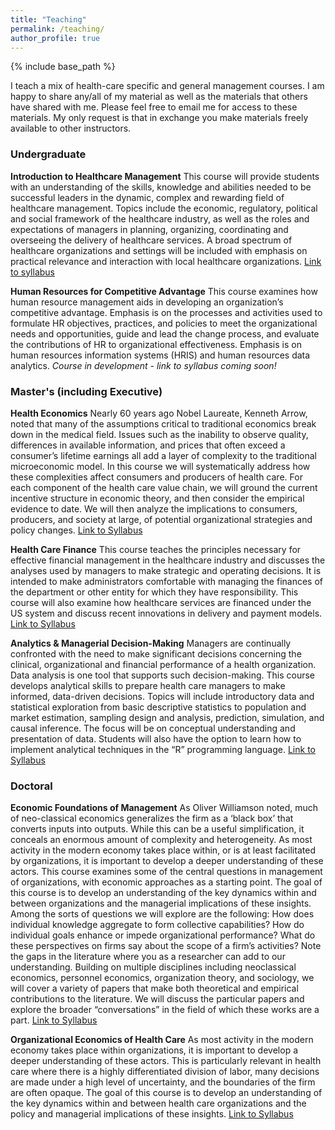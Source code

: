 ```yaml
---
title: "Teaching"
permalink: /teaching/
author_profile: true
---
```


{% include base_path %}

I teach a mix of health-care specific and general management courses. I am happy to share any/all of my material as well as the materials that others have shared with me. Please feel free to email me for access to these materials. My only request is that in exchange you make materials freely available to other instructors.

<H3>Undergraduate</H3>

<p><b>Introduction to Healthcare Management</b> This course will provide students with an understanding of the skills, knowledge and abilities needed to be successful leaders in the dynamic, complex and rewarding field of healthcare management. Topics include the economic, regulatory, political and social framework of the healthcare industry, as well as the roles and expectations of managers in planning, organizing, coordinating and overseeing the delivery of healthcare services. A broad spectrum of healthcare organizations and settings will be included with emphasis on practical relevance and interaction with local healthcare organizations.  <a href="/images/Fall-2023-MGT-4103-001-Introduction-to-Healthcare-Management">Link to syllabus</a> </p> 


<p><b>Human Resources for Competitive Advantage</b>  This course examines how human resource management aids in developing an organization’s competitive advantage. Emphasis is on the processes and activities used to formulate HR objectives, practices, and policies to meet the organizational needs and opportunities, guide and lead the change process, and evaluate the contributions of HR to organizational effectiveness. Emphasis is on human resources information systems (HRIS) and human resources data analytics. <i> Course in development - link to syllabus coming soon!</i>  </a> </p> 


<H3>Master's (including Executive)</H3>

<p><b>Health Economics</b>   Nearly 60 years ago Nobel Laureate, Kenneth Arrow, noted that many of the assumptions critical to traditional economics break down in the medical field. Issues such as the inability to observe quality, differences in available information, and prices that often exceed a consumer’s lifetime earnings all add a layer of complexity to the traditional microeconomic model. In this course we will systematically address how these complexities affect consumers and producers of health care. For each component of the health care value chain, we will ground the current incentive structure in economic theory, and then consider the empirical evidence to date. We will then analyze the implications to consumers, producers, and society at large, of potential organizational strategies and policy changes. <a href="https://www.dropbox.com/scl/fi/kr3akg7i2qa0pcd3z1niq/Syllabus-eMBA-2023.pdf?rlkey=ww3ubn8ajnbxdrvpd0sqq5klo&dl=0">Link to Syllabus</a> </p> 

<b>Health Care Finance</b>  This course teaches the principles necessary for effective financial management in the healthcare industry and discusses the analyses used by managers to make strategic and operating decisions. It is intended to make administrators comfortable with managing the finances of the department or other entity for which they have responsibility. This course will also examine how healthcare services are financed under the US system and discuss recent innovations in delivery and payment models. <a href="https://www.dropbox.com/scl/fi/e7ovupxf4fa4ypckd10tf/MSPH_HPM_EXEC-P8533-Healthcare-Finance-Syllabus.pdf?rlkey=00w4c4882u304hcdkjtdsemqc&dl=0">Link to Syllabus</a> </p> 



<b>Analytics & Managerial Decision-Making</b>  Managers are continually confronted with the need to make significant decisions concerning the clinical, organizational and financial performance of a health organization. Data analysis is one tool that supports such decision-making. This course develops analytical skills to prepare health care managers to make informed, data-driven decisions. Topics will include introductory data and statistical exploration from basic descriptive statistics to population and market estimation, sampling design and analysis, prediction, simulation, and causal inference. The focus will be on conceptual understanding and presentation of data. Students will also have the option to learn how to implement analytical techniques in the “R” programming language. <a href="https://www.dropbox.com/scl/fi/rc4vjlns82ed2kmfv7ldn/Syllabus.pdf?rlkey=zmz5pteptik4d33e2mqgwgifx&dl=0">Link to Syllabus</a> </p> 






</p>


<H3>Doctoral</H3>

<p><b>Economic Foundations of Management</b> As Oliver Williamson noted, much of neo-classical economics generalizes the firm as a ‘black box’ that converts inputs into outputs. While this can be a useful simplification, it conceals an enormous amount of complexity and heterogeneity. As most activity in the modern economy takes place within, or is at least facilitated by organizations, it is important to develop a deeper understanding of these actors. This course examines some of the central questions in management of organizations, with economic approaches as a starting point. The goal of this course is to develop an understanding of the key dynamics within and between organizations and the managerial implications of these insights. Among the sorts of questions we will explore are the following: How does individual knowledge aggregate to form collective capabilities? How do individual goals enhance or impede organizational performance? What do these perspectives on firms say about the scope of a firm’s activities? Note the gaps in the literature where you as a researcher can add to our understanding.
Building on multiple disciplines including neoclassical economics, personnel economics, organization theory, and sociology, we will cover a variety of papers that make both theoretical and empirical contributions to the literature. We will discuss the particular papers and explore the broader “conversations” in the field of which these works are a part.  <a href="https://www.dropbox.com/scl/fi/z856plvvqwdo1l5e1bwr0/Syllabus_MGT_7073.pdf?rlkey=i6n6j1hm0wxvzr5vkj4ss59k6&dl=0">Link to Syllabus</a> </p> 


<p><b>Organizational Economics of Health Care</b>  As most activity in the modern economy takes place within organizations, it is important to develop a deeper understanding of these actors. This is particularly relevant in health care where there is a highly differentiated division of labor, many decisions are made under a high level of uncertainty, and the boundaries of the firm are often opaque. The goal of this course is to develop an understanding of the key dynamics within  and between health care organizations and the policy and managerial implications of these insights. <a href="/images/Org Econ of HC Syllabus.pdf">Link to Syllabus</a>




</p>
